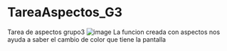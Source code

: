 # TareaAspectos_G3
Tarea de aspectos grupo3
![image](https://user-images.githubusercontent.com/93888943/198814181-6a76dcd0-42ec-4eae-9667-5ffe7312eba0.png)
La funcion creada con aspectos nos ayuda a saber el cambio de color que tiene la pantalla
